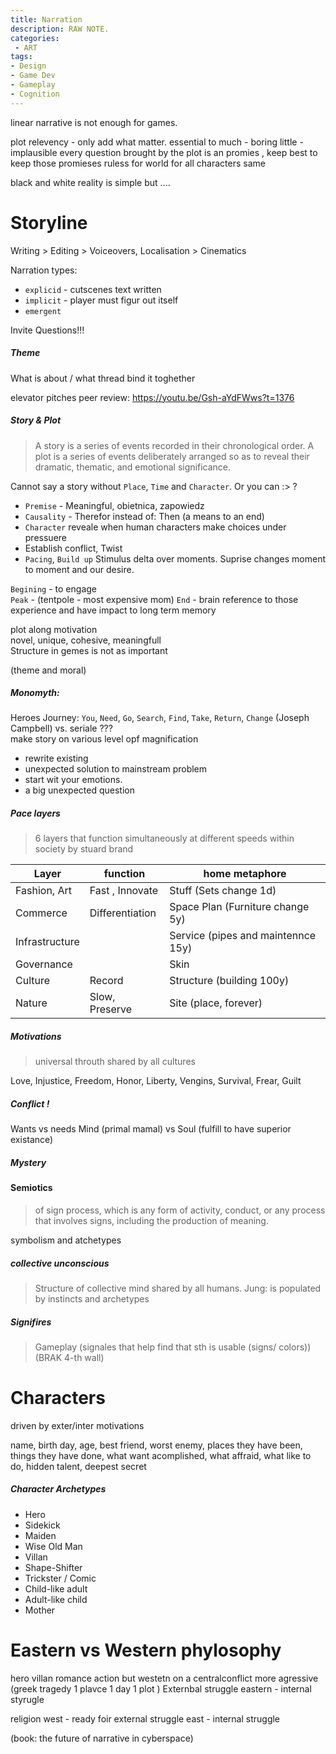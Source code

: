 ```yaml
---
title: Narration
description: RAW NOTE.
categories:
 - ART
tags:
- Design
- Game Dev
- Gameplay
- Cognition
---
```




linear narrative is not enough for games.  

plot relevency - only add what matter. essential
to much - boring
little - implausible
every question brought by the plot is an promies , keep best to keep those promieses
ruless for world for all characters same


black and white reality is simple but ....

# Storyline

Writing > Editing > Voiceovers, Localisation > Cinematics


Narration types:  
- `explicid` - cutscenes text written
- `implicit` - player must figur out itself
- `emergent`

Invite Questions!!!

##### Theme
What is about / what thread bind it toghether

elevator pitches
peer review:  https://youtu.be/Gsh-aYdFWws?t=1376

##### Story  & Plot
>A story is a series of events recorded in their chronological order. A plot is a series of events deliberately arranged so as to reveal their dramatic, thematic, and emotional significance.

Cannot say a story without `Place`, `Time` and `Character`. Or you can :> ?

   - `Premise` -  Meaningful, obietnica, zapowiedz
   - `Causality` -  Therefor instead of: Then  (a means to an end)
   - `Character` reveale when human characters make choices under pressuere
   -  Establish conflict, Twist
   - `Pacing`, `Build up` Stimulus delta over moments. Suprise changes moment to moment and our desire.




`Begining` - to engage  
`Peak` -  (tentpole - most expensive mom)
`End` - brain reference to those experience and have impact to long term memory  


plot along motivation  
novel, unique, cohesive, meaningfull  
Structure in gemes is not as important  

(theme and moral)

  ##### Monomyth:
  Heroes Journey: `You`, `Need`, `Go`, `Search`, `Find`, `Take`, `Return`, `Change`  (Joseph Campbell)
  vs. seriale ???  
  make story on various level opf magnification   

  - rewrite existing
  - unexpected solution to mainstream problem
  - start wit your emotions.
  - a big unexpected question


##### Pace layers
 >6 layers that function simultaneously at different speeds within society by stuard brand   


 Layer | function | home metaphore |
 | - | - | - |
Fashion, Art | Fast , Innovate | Stuff (Sets change 1d)
Commerce | Differentiation | Space Plan (Furniture change 5y)
Infrastructure | | Service (pipes and maintennce 15y)
Governance | | Skin
Culture | Record | Structure (building 100y)
Nature | Slow, Preserve | Site (place, forever)


#####  Motivations
>universal throuth shared by all cultures



Love, Injustice, Freedom, Honor, Liberty, Vengins,  Survival, Frear, Guilt


##### Conflict !
Wants vs needs
Mind (primal mamal) vs Soul (fulfill to have superior existance)
##### Mystery
#### Semiotics
>of sign process, which is any form of activity, conduct, or any process that involves signs, including the production of meaning.

symbolism and atchetypes

#####  collective unconscious
> Structure of collective mind shared by all humans. Jung: is populated by instincts and archetypes



##### Signifires
> Gameplay (signales that help find that sth is usable (signs/ colors)) (BRAK 4-th wall)



# Characters
driven by exter/inter motivations

name, birth day, age, best friend, worst enemy, places they have been, things they have done,  what want acomplished, what affraid, what like to do, hidden talent, deepest secret
##### Character Archetypes
- Hero
- Sidekick
- Maiden
- Wise Old Man
- Villan
- Shape-Shifter
- Trickster / Comic
- Child-like adult
- Adult-like child
- Mother


# Eastern vs Western phylosophy

hero villan romance action but
westetn on a centralconflict more agressive (greek tragedy 1 plavce 1 day 1 plot ) Externbal struggle
eastern - internal styrugle

religion
west - ready foir external struggle
east - internal struggle


(book: the future of narrative in cyberspace)
